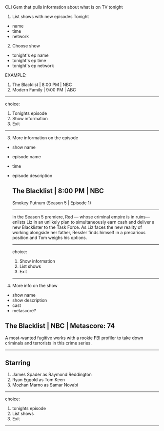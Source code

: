 CLI Gem that pulls information about what is on TV tonight

1. List shows with new episodes Tonight
  - name
  - time
  - network

2. Choose show
  - tonight's ep name
  - tonight's ep time
  - tonight's ep network

  EXAMPLE:
  1. The Blacklist | 8:00 PM | NBC
  2. Modern Family | 9:00 PM | ABC


  ----------
  choice:
  1. Tonights episode
  2. Show information
  3. Exit
  ----------


3. More information on the episode
  - show name
  - episode name
  - time
  - episode description

    The Blacklist | 8:00 PM | NBC
    ------------------------------
    Smokey Putnum (Season 5 | Episode 1)
    ************************************
    In the Season 5 premiere, Red — whose criminal empire is in ruins—enlists Liz in an unlikely plan to simultaneously earn cash and deliver a new Blacklister to the Task Force. As Liz faces the new reality of working alongside her father, Ressler finds himself in a precarious position and Tom weighs his options.

    ----------
    choice:
    1. Show information
    2. List shows
    3. Exit
    ----------

4. More info on the show
  - show name
  - show description
  - cast
  - metascore?

  The Blacklist | NBC | Metascore: 74
  ------------------------------
  A most-wanted fugitive works with a rookie FBI profiler to take down criminals and terrorists in this crime series.
  *******************************
  Starring
  ------------------------------
  1. James Spader as Raymond Reddington
  2. Ryan Eggold as Tom Keen
  3. Mozhan Marno as Samar Novabi

  ----------
  choice:
  1. tonights episode
  2. List shows
  3. Exit
  ----------
